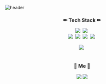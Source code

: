 ![header](https://capsule-render.vercel.app/api?type=waving&color=gradient&customColorList=14&height=300&section=header&text=Hi!%20I'm%20Hyojeong&fontAlign=50&fontSize=90)

<h3 align="center">✏ Tech Stack ✏</h3>
<div align="center">
  <img src="https://img.shields.io/badge/React-61DAFB?style=flat-square&logo=React&logoColor=white"/></a>&nbsp
  <img src="https://img.shields.io/badge/React%20Native-0088CC?style=flat-square&logo=React&logoColor=white"/></a>&nbsp
  <br>
  <img src="https://img.shields.io/badge/HTML5-E34F26?style=flat-square&logo=HTML5&logoColor=white"/></a>&nbsp
  <img src="https://img.shields.io/badge/CSS3-1572B6?style=flat-square&logo=CSS3&logoColor=white"/></a>&nbsp
  <img src="https://img.shields.io/badge/Javascript-F7DF1E?style=flat-square&logo=Javascript&logoColor=white"/></a>&nbsp
  <img src="https://img.shields.io/badge/TypeScript-3178C6?style=flat-square&logo=TypeScript&logoColor=white"/></a>&nbsp
  <br><br>
  <img src="https://img.shields.io/badge/Node.js-339933?style=flat-square&logo=Node.js&logoColor=white"/></a>&nbsp
  <!--
  <br>
  <img src="https://img.shields.io/badge/Java-007396?style=flat-square&logo=Java&logoColor=white"/></a>&nbsp
  <img src="https://img.shields.io/badge/Python-3776AB?style=flat-square&logo=Python&logoColor=white"/></a>&nbsp
  <img src="https://img.shields.io/badge/C-A8B9CC?style=flat-square&logo=C&logoColor=white"/></a>&nbsp
  -->
</div>  
<br>
<h3 align="center">🎁 Me 🎁</h3>
<div align="center">
  <a href="https://velog.io/@krkorklo58" target="_blank"><img src="https://img.shields.io/badge/Velog-20C997?style=flat-square&logo=Vimeo&logoColor=white"/></a>
  <a href="mailto:2713jhj@ewhain.net" target="_blank"><img src="https://img.shields.io/badge/Mail-EA4335?style=flat-square&logo=Gmail&logoColor=white"/></a>
</div>  
<br>
